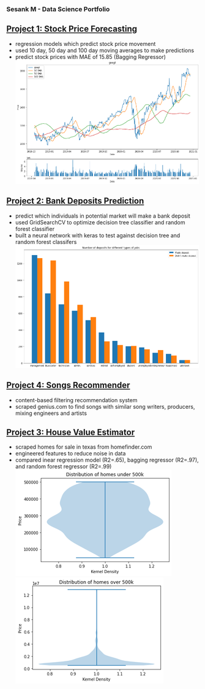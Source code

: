 ###  Sesank M - Data Science Portfolio

## [Project 1: Stock Price Forecasting](https://github.com/sesankm/stock_price_prediction)
* regression models which predict stock price movement
* used 10 day, 50 day and 100 day moving averages to make predictions
* predict stock prices with MAE of 15.85 (Bagging Regressor)
![](/images/google_price_chart.png)

## [Project 2: Bank Deposits Prediction](https://github.com/sesankm/bank_deposit_prediction)
* predict which individuals in potential market will make a bank deposit
* used GridSearchCV to optimize decision tree classifier and random forest classifier
* built a neural network with keras to test against decision tree and random forest classifers
![alt text](https://github.com/sesankm/bank_deposit_prediction/blob/main/plots/jobs_plot.png)

## [Project 4: Songs Recommender](https://github.com/sesankm/song-recommender)
* content-based filtering recommendation system
* scraped genius.com to find songs with similar song writers, producers, mixing engineers and artists

## [Project 3: House Value Estimator](https://github.com/sesankm/house_price_prediction)
* scraped homes for sale in texas from homefinder.com
* engineered features to reduce noise in data
* compared inear regression model (R2=.65), bagging regressor (R2=.97), and random forest regressor (R2=.99)
![alt text](https://github.com/sesankm/house_price_prediction/blob/main/plots/dist1.png)
![alt text](https://github.com/sesankm/house_price_prediction/blob/main/plots/dist2.png)
